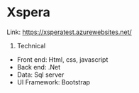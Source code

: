 # Xspera
Link: https://xsperatest.azurewebsites.net/
1. Technical
- Front end: Html, css, javascript
- Back end: .Net
- Data: Sql server
- UI Framework: Bootstrap

